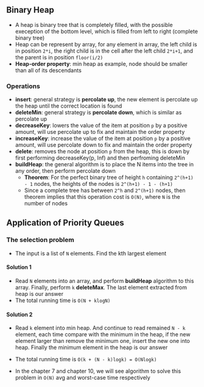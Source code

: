 ## Binary Heap

- A heap is binary tree that is completely filled, with the possible exeception of the bottom level, which is filled from left to right (complete binary tree)
- Heap can be represent by array, for any element in array, the left child is in position `2*i`, the right child is in the cell after the left child `2*i+1`, and the parent is in position `floor(i/2)`
- **Heap-order property**: min heap as example, node should be smaller than all of its descendants

### Operations

- **insert**: general strategy is **percolate up**, the new element is percolate up the heap until the correct location is found
- **deleteMin**: general strategy is **percolate down**, which is similar as percolate up
- **decreaseKey**: lowers the value of the item at position `p` by a positive amount, will use percolate up to fix and maintain the order property
- **increaseKey**: increase the value of the item at position `p` by a positive amount, will use percolate down to fix and maintain the order property
- **delete**: removes the node at position `p` from the heap, this is down by first performing decreaseKey(p, Inf) and then perfroming deleteMin
- **buildHeap**: the general algorithm is to place the N items into the tree in any order, then perform percolate down
  - **Theorem**: For the perfect binary tree of height `h` containing `2^(h+1) - 1` nodes, the heights of the nodes is `2^(h+1) - 1 - (h+1)`
  - Since a complete tree has between `2^h` and `2^(h+1)` nodes, then theorem implies that this operation cost is `O(N)`, where `N` is the number of nodes

## Application of Priority Queues

### The selection problem

- The input is a list of `N` elements. Find the kth largest element

#### Solution 1

- Read `N` elements into an array, and perform **buildHeap** algorithm to this array. Finally, perform `k` **deleteMax**. The last element extracted from heap is our answer
- The total running time is `O(N + klogN)`

#### Solution 2

- Read `k` element into min heap. And continue to read remained `N - k` element, each time compare with the minimum in the heap, if the new element larger than remove the minimum one, insert the new one into heap. Finally the minimum element in the heap is our answer

- The total running time is `O(k + (N - k)logk) = O(Nlogk)`

- In the chapter 7 and chapter 10, we will see algorithm to solve this problem in `O(N)` avg and worst-case time respectively
